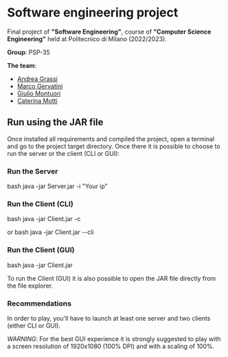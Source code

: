 # Software engineering project
Final project of **"Software Engineering"**, course of **"Computer Science Engineering"** 
held at Politecnico di Milano (2022/2023). <br />

**Group**: PSP-35

**The team**: 
- [Andrea Grassi](https://github.com/Fozyhh)
- [Marco Gervatini](https://github.com/Shift007)
- [Giulio Montuori](https://github.com/TheICSDI)
- [Caterina Motti](https://github.com/mttcrn)

## Run using the JAR file
Once installed all requirements and compiled the project, open a terminal and
go to the project target directory. 
Once there it is possible to choose to run the server or the client (CLI or GUI):

### Run the Server
bash
java -jar Server.jar -i "Your ip"

### Run the Client (CLI)
bash
java -jar Client.jar -c

or
bash
java -jar Client.jar --cli


### Run the Client (GUI)
bash
java -jar Client.jar

To run the Client (GUI) it is also possible to open the JAR file directly from
the file explorer.

### Recommendations

In order to play, you'll have to launch at least one server and two clients (either CLI or GUI).

*WARNING*: For the best GUI experience it is strongly suggested to play with a screen resolution
of 1920x1080 (100% DPI) and with a scaling of 100%.
